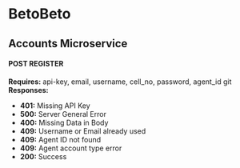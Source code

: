 # BetoBeto


## Accounts Microservice

#### POST REGISTER
**Requires:** api-key, email, username, cell_no, password, agent_id  git 
**Responses:**  
*  **401:** Missing API Key  
*  **500:** Server General Error  
*  **400:** Missing Data in Body  
*  **409:** Username or Email already used  
*  **409:** Agent ID not found  
*  **409:** Agent account type error  
*  **200:** Success  